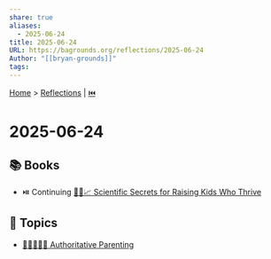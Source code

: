 ```yaml
---
share: true
aliases:
  - 2025-06-24
title: 2025-06-24
URL: https://bagrounds.org/reflections/2025-06-24
Author: "[[bryan-grounds]]"
tags: 
---
```

[Home](../index.md) > [Reflections](./index.md) | [⏮️](./2025-06-23.md)  
# 2025-06-24  
## 📚 Books  
- ⏯️ Continuing [🧪👶📈 Scientific Secrets for Raising Kids Who Thrive](../books/scientific-secrets-for-raising-kids-who-thrive.md)  
  
## 🌌 Topics  
- [👨‍👩‍👦🧭🤝 Authoritative Parenting](../topics/authoritative-parenting.md)